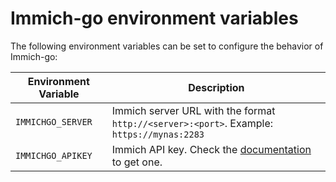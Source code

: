 # Immich-go environment variables

The following environment variables can be set to configure the behavior of Immich-go:


| Environment Variable | Description                                                                                                                       |
| -------------------- | --------------------------------------------------------------------------------------------------------------------------------- |
| `IMMICHGO_SERVER`    | Immich server URL with the format `http://<server>:<port>`. Example: `https://mynas:2283`                                          |
| `IMMICHGO_APIKEY`    | Immich API key. Check the [documentation](https://immich.app/docs/features/command-line-interface#obtain-the-api-key) to get one. |

